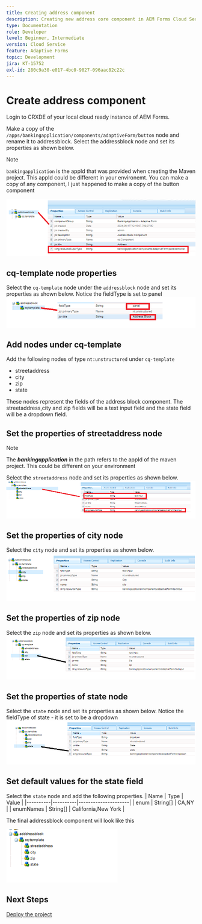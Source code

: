 ```yaml
---
title: Creating address component
description: Creating new address core component in AEM Forms Cloud Service
type: Documentation
role: Developer
level: Beginner, Intermediate
version: Cloud Service
feature: Adaptive Forms
topic: Development
jira: KT-15752
exl-id: 280c9a30-e017-4bc0-9027-096aac82c22c
---
```

# Create address component

Login to CRXDE of your local cloud ready instance of AEM Forms.

Make a copy of the ``/apps/bankingapplication/components/adaptiveForm/button`` node and rename it to addressblock. Select the addressblock node and set its properties as shown below.

>[!NOTE]
>
> ``bankingapplication`` is the appId that was provided when creating the Maven project. This appId could be different in your environemt. You can make a copy of any component, I just happened to make a copy of the button component


![address-bloc](assets/address-properties.png)

## cq-template node properties

Select the ``cq-template`` node under the ``addressblock`` node and set its properties as shown below. Notice the fieldType is set to panel
![cq-template](assets/cq-template.png)

## Add nodes under cq-template

Add the following nodes of type ``nt:unstructured`` under ``cq-template``

* streetaddress
* city
* zip
* state

These nodes represent the fields of the address block component. The streetaddress,city and zip fields will be a text input field and the state field will be a dropdown field.

## Set the properties of streetaddress node

>[!NOTE]
>
> The **_bankingapplication_** in the path refers to the appId of the maven project. This could be different on your environment

Select the ``streetaddress`` node and set its properties as shown below.
![street-address](assets/streetaddress.png)

## Set the properties of city node

Select the ``city`` node and set its properties as shown below.
![city](assets/city.png)

## Set the properties of zip node

Select the ``zip`` node and set its properties as shown below.
![zip](assets/zip.png)

## Set the properties of state node

Select the ``state`` node and set its properties as shown below. Notice the fieldType of state - it is set to be a dropdown
![state](assets/state.png)

## Set default values for the state field

Select the ``state`` node and add the following properties.
| Name     | Type     | Value               |
|----------|----------|---------------------|
| enum     | String[] | CA,NY               |
| enumNames | String[] | California,New York |


The final addressblock component will look like this

![final-address](assets/crx-address-block.png)

## Next Steps

[Deploy the project](./deploy-your-project.md)
